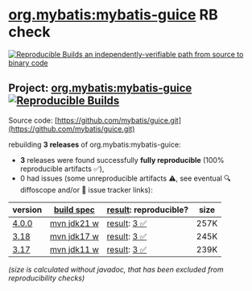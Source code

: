 [org.mybatis:mybatis-guice](https://central.sonatype.com/artifact/org.mybatis/mybatis-guice/versions) RB check
=======

[![Reproducible Builds](https://reproducible-builds.org/images/logos/rb.svg) an independently-verifiable path from source to binary code](https://reproducible-builds.org/)

## Project: [org.mybatis:mybatis-guice](https://central.sonatype.com/artifact/org.mybatis/mybatis-guice/versions) [![Reproducible Builds](https://img.shields.io/endpoint?url=https://raw.githubusercontent.com/jvm-repo-rebuild/reproducible-central/master/content/org/mybatis/guice/badge.json)](https://github.com/jvm-repo-rebuild/reproducible-central/blob/master/content/org/mybatis/guice/README.md)

Source code: [https://github.com/mybatis/guice.git](https://github.com/mybatis/guice.git)

rebuilding **3 releases** of org.mybatis:mybatis-guice:
- **3** releases were found successfully **fully reproducible** (100% reproducible artifacts :white_check_mark:),
- 0 had issues (some unreproducible artifacts :warning:, see eventual :mag: diffoscope and/or :memo: issue tracker links):

| version | [build spec](/BUILDSPEC.md) | [result](https://reproducible-builds.org/docs/jvm/): reproducible? | size |
| -- | --------- | ------ | -- |
| [4.0.0](https://central.sonatype.com/artifact/org.mybatis/mybatis-guice/4.0.0/pom) | [mvn jdk21 w](mybatis-guice-4.0.0.buildspec) | [result](mybatis-guice-4.0.0.buildinfo): [3 :white_check_mark: ](mybatis-guice-4.0.0.buildcompare) | 257K |
| [3.18](https://central.sonatype.com/artifact/org.mybatis/mybatis-guice/3.18/pom) | [mvn jdk17 w](mybatis-guice-3.18.buildspec) | [result](mybatis-guice-3.18.buildinfo): [3 :white_check_mark: ](mybatis-guice-3.18.buildcompare) | 245K |
| [3.17](https://central.sonatype.com/artifact/org.mybatis/mybatis-guice/3.17/pom) | [mvn jdk11 w](mybatis-guice-3.17.buildspec) | [result](mybatis-guice-3.17.buildinfo): [3 :white_check_mark: ](mybatis-guice-3.17.buildcompare) | 239K |

<i>(size is calculated without javadoc, that has been excluded from reproducibility checks)</i>
